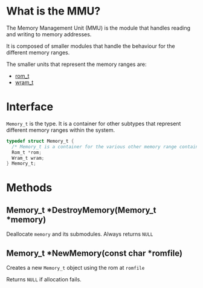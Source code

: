 # What is the MMU?

The Memory Management Unit (MMU) is the module that handles reading and writing to memory addresses.

It is composed of smaller modules that handle the behaviour for the different memory ranges.

The smaller units that represent the memory ranges are:

* [rom_t](rom_t.md)
* [wram_t](wram_t.md)

# Interface

`Memory_t` is the type. It is a container for other subtypes that represent different memory ranges within the system.

```c
typedef struct Memory_t {
  /* Memory_t is a container for the various other memory range containers */
  Rom_t *rom;
  Wram_t wram;
} Memory_t;
```

# Methods

## Memory_t \*DestroyMemory(Memory_t \*memory)

Deallocate `memory` and its submodules. Always returns `NULL`

## Memory\_t \*NewMemory(const char \*romfile)

Creates a new `Memory_t` object using the rom at `romfile`

Returns `NULL` if allocation fails.
